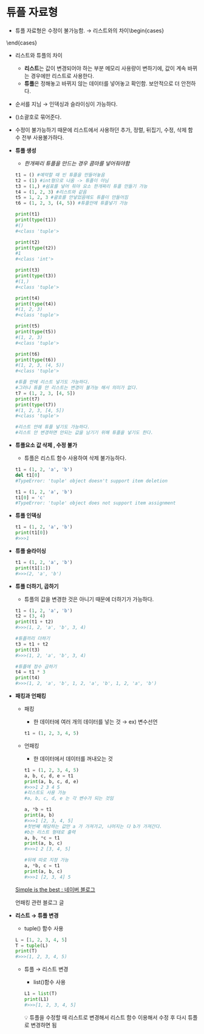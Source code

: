 # 튜플 자료형

- 튜플 자료형은 수정이 불가능함. → 리스트와의 차이\begin{cases}

\end{cases}

  - 리스트와 튜플의 차이
    - **리스트**는 값이 변경되어야 하는 부분 메모리 사용량이 변하기에, 값이 계속 바뀌는 경우에만 리스트로 사용한다.
    - **튜플**은 정해놓고 바뀌지 않는 데이터를 넣어놓고 확인함. 보안적으로 더 안전하다.

- 순서를 지님 → 인덱싱과 슬라이싱이 가능하다.

- ()소괄호로 묶어준다.

- 수정이 불가능하기 때문에 리스트에서 사용하던 추가, 정렬, 뒤집기, 수정, 삭제 함수 전부 사용불가하다.

- **튜플 생성**

  - *한개짜리 튜플을 만드는 경우 콤마를 넣어줘야함*

  ```python
  t1 = () #예약할 때 빈 튜플을 만들어놓음
  t2 = (1) #int형으로 나옴 -> 튜플이 아님
  t3 = (1,) #쉼표를 넣어 줘야 요소 한개짜리 튜플 만들기 가능
  t4 = (1, 2, 3) #리스트와 같음
  t5 = 1, 2, 3 #괄호를 안넣었음에도 튜플이 만들어짐
  t6 = (1, 2, 3, (4, 5)) #튜플안에 튜플넣기 가능
  
  print(t1)
  print(type(t1))
  #()
  #<class 'tuple'>
  
  print(t2)
  print(type(t2))
  #1
  #<class 'int'>
  
  print(t3)
  print(type(t3))
  #(1,)
  #<class 'tuple'>
  
  print(t4)
  print(type(t4))
  #(1, 2, 3)
  #<class 'tuple'>
  
  print(t5)
  print(type(t5))
  #(1, 2, 3)
  #<class 'tuple'>
  
  print(t6)
  print(type(t6))
  #(1, 2, 3, (4, 5))
  #<class 'tuple'>
  ```

  ```python
  #튜플 안에 리스트 넣기도 가능하다.
  #그러나 튜플 안 리스트는 변경이 불가능 해서 의미가 없다.
  t7 = (1, 2, 3, [4, 5])
  print(t7)
  print(type(t7))
  #(1, 2, 3, [4, 5])
  #<class 'tuple'>
  
  #리스트 안에 튜플 넣기도 가능하다.
  #리스트 안 변경하면 안되는 값을 남기기 위해 튜플을 넣기도 한다.
  ```

- **튜플요소 값 삭제 , 수정 불가**

  - 튜플은 리스트 함수 사용하여 삭제 불가능하다.

  ```python
  t1 = (1, 2, 'a', 'b')
  del t1[0]
  #TypeError: 'tuple' object doesn't support item deletion
  
  t1 = (1, 2, 'a', 'b')
  t1[0] = 'c'
  #TypeError: 'tuple' object does not support item assignment
  ```

- **튜플 인덱싱**

  ```python
  t1 = (1, 2, 'a', 'b')
  print(t1[0])
  #>>>1
  ```

- **튜플 슬라이싱**

  ```python
  t1 = (1, 2, 'a', 'b')
  print(t1[1:])
  #>>>(2, 'a', 'b')
  ```

- **튜플 더하기, 곱하기**

  - 튜플의 값을 변경한 것은 아니기 때문에 더하기가 가능하다.

  ```python
  t1 = (1, 2, 'a', 'b')
  t2 = (3, 4)
  print(t1 + t2)
  #>>>(1, 2, 'a', 'b', 3, 4)
  
  #튜플끼리 더하기
  t3 = t1 + t2
  print(t3)
  #>>>(1, 2, 'a', 'b', 3, 4)
  
  #튜플에 정수 곱하기
  t4 = t1 * 3
  print(t4)
  #>>>(1, 2, 'a', 'b', 1, 2, 'a', 'b', 1, 2, 'a', 'b')
  ```

- **패킹과 언패킹**

  - 패킹

    - 한 데이터에 여러 개의 데이터를 넣는 것 → ex) 변수선언

    ```python
    t1 = (1, 2, 3, 4, 5)
    ```

  - 언패킹

    - 한 데이터에서 데이터를 꺼내오는 것

    ```python
    t1 = (1, 2, 3, 4, 5)
    a, b, c, d, e = t1
    print(a, b, c, d, e)
    #>>>1 2 3 4 5
    #리스트도 사용 가능
    #a, b, c, d, e 는 각 변수가 되는 것임
    
    a, *b = t1
    print(a, b)
    #>>>1 [2, 3, 4, 5]
    #첫번째 해당하는 값만 a 가 가져가고, 나머지는 다 b가 가져간다.
    #b는 리스트 형태로 출력
    a, b, *c = t1
    print(a, b, c)
    #>>>1 2 [3, 4, 5]
    
    #뒤에 따로 지정 가능
    a, *b, c = t1
    print(a, b, c)
    #>>>1 [2, 3, 4] 5
    ```

  [Simple is the best : 네이버 블로그](https://blog.naver.com/sunghak93/222610911346)

  언패킹 관련 블로그 글

- **리스트 → 튜플 변경**

  - tuple() 함수 사용

  ```python
  L = [1, 2, 3, 4, 5]
  T = tuple(L)
  print(T)
  #>>>(1, 2, 3, 4, 5)
  ```

  - 튜플 → 리스트 변경

    - list()함수 사용

    ```python
    L1 = list(T)
    print(L1)
    #>>>[1, 2, 3, 4, 5]
    ```

    <aside> 💡 튜플을 수정할 때 리스트로 변경해서 리스트 함수 이용해서 수정 후 다시 튜플로 변경하면 됨

    </aside>
